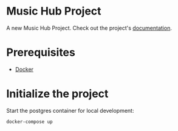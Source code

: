 # Music Hub Project

A new Music Hub Project. Check out the project's [documentation](https://github.com/Henok-U/MusicHubNew).

# Prerequisites

- [Docker](https://docs.docker.com/docker-for-mac/install/)

# Initialize the project

Start the postgres container for local development:

```bash
docker-compose up
```